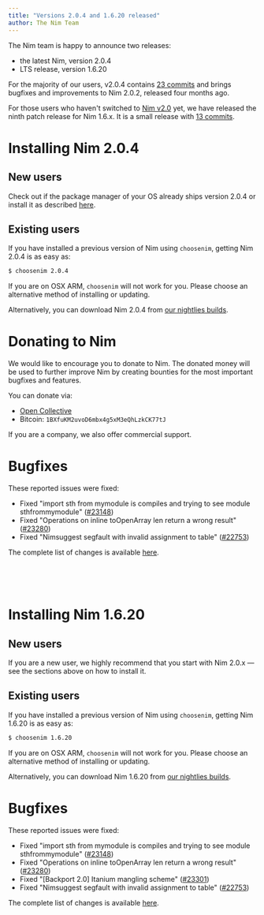 ```yaml
---
title: "Versions 2.0.4 and 1.6.20 released"
author: The Nim Team
---
```


The Nim team is happy to announce two releases:
- the latest Nim, version 2.0.4
- LTS release, version 1.6.20


For the majority of our users, v2.0.4 contains [23 commits](https://github.com/nim-lang/Nim/compare/v2.0.2...v2.0.4) and brings bugfixes and improvements to Nim 2.0.2, released four months ago.


For those users who haven't switched to [Nim v2.0](https://nim-lang.org/blog/2023/08/01/nim-v20-released.html) yet, we have released the ninth patch release for Nim 1.6.x.
It is a small release with [13 commits](https://github.com/nim-lang/Nim/compare/v1.6.18...v1.6.20).






# Installing Nim 2.0.4

## New users

Check out if the package manager of your OS already ships version 2.0.4 or
install it as described [here](https://nim-lang.org/install.html).


## Existing users

If you have installed a previous version of Nim using `choosenim`,
getting Nim 2.0.4 is as easy as:

```bash
$ choosenim 2.0.4
```

If you are on OSX ARM, `choosenim` will not work for you.
Please choose an alternative method of installing or updating.

Alternatively, you can download Nim 2.0.4 from
[our nightlies builds](https://github.com/nim-lang/nightlies/releases/tag/2024-03-28-version-2-0-b47747d31844c6bd9af4322efe55e24fefea544c).




# Donating to Nim

We would like to encourage you to donate to Nim.
The donated money will be used to further improve Nim by creating bounties
for the most important bugfixes and features.

You can donate via:

* [Open Collective](https://opencollective.com/nim)
* Bitcoin: `1BXfuKM2uvoD6mbx4g5xM3eQhLzkCK77tJ`

If you are a company, we also offer commercial support.




# Bugfixes

These reported issues were fixed:

- Fixed "import sth from mymodule is compiles and trying to see module sthfrommymodule"
  ([#23148](https://github.com/nim-lang/Nim/issues/23148))
- Fixed "Operations on inline toOpenArray len return a wrong result"
  ([#23280](https://github.com/nim-lang/Nim/issues/23280))
- Fixed "Nimsuggest segfault with invalid assignment to table"
  ([#22753](https://github.com/nim-lang/Nim/issues/22753))


The complete list of changes is available
[here](https://github.com/nim-lang/Nim/compare/v2.0.2...v2.0.4).




&nbsp;

&nbsp;





# Installing Nim 1.6.20

## New users

If you are a new user, we highly recommend that you start with Nim 2.0.x — see the sections above on how to install it.


## Existing users

If you have installed a previous version of Nim using `choosenim`,
getting Nim 1.6.20 is as easy as:

```bash
$ choosenim 1.6.20
```

If you are on OSX ARM, `choosenim` will not work for you.
Please choose an alternative method of installing or updating.

Alternatively, you can download Nim 1.6.20 from
[our nightlies builds](https://github.com/nim-lang/nightlies/releases/tag/2024-04-07-version-1-6-19fdbfc173bfccb64cb64e0a963e69f52f71fc73).





# Bugfixes

These reported issues were fixed:

- Fixed "import sth from mymodule is compiles and trying to see module sthfrommymodule"
  ([#23148](https://github.com/nim-lang/Nim/issues/23148))
- Fixed "Operations on inline toOpenArray len return a wrong result"
  ([#23280](https://github.com/nim-lang/Nim/issues/23280))
- Fixed "[Backport 2.0] Itanium mangling scheme"
  ([#23301](https://github.com/nim-lang/Nim/issues/23301))
- Fixed "Nimsuggest segfault with invalid assignment to table"
  ([#22753](https://github.com/nim-lang/Nim/issues/22753))

The complete list of changes is available
[here](https://github.com/nim-lang/Nim/compare/v1.6.18...v1.6.20).
